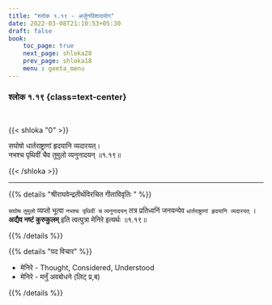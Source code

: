 ```yaml
---
title: "श्लोक १.१९ - अर्जुनविशादयोग"
date: 2022-03-08T21:10:53+05:30
draft: false
book:
    toc_page: true
    next_page: shloka20
    prev_page: shloka18
    menu : geeta_menu
---
```




### श्लोक १.१९ {class=text-center}

<br/>

{{< shloka  "0"  >}}

सघोषो धार्तराष्ट्राणां हृदयानि व्यदारयत्।  
नभश्च पृथिवीं चैव तुमुलो व्यनुनादयन् ॥१.१९॥

{{< /shloka >}}

---

{{% details "श्रीराघवेन्द्रतीर्थविरचित गीताविवृतिः " %}}

`सघोषः` `तुमुलो`  व्यप्तो भूत्वा `नभश्च पृथिवीं च` 
`व्यनुनादयन्` तत्र प्रतिध्वनिं जनयन्येव 
`धार्तराष्ट्राणां हृदयानि व्यदारयत्` । 
**अद्यैव नष्टं कुरुकुलम्** इति त्वत्पुत्रा मेनिरे इत्यर्थः ॥१.१९॥

{{% /details %}}

{{% details "पद विचार" %}}

- मेनिरे - Thought, Considered, Understood
- मेनिरे - मनुँ अवबोधने (लिट् प्र,ब)

{{% /details %}}

